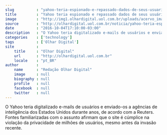```yaml
---
slug          : "yahoo-teria-espionado-e-repassado-dados-de-seus-usuarios-a-agencias-dos-eua"
title         : "Yahoo teria espionado e repassado dados de seus usuários a agências dos EUA"
image         : "http://img1.olhardigital.uol.com.br/uploads/acervo_imagens/2016/06/20160608114709_660_420.jpg"
source        : "http://olhardigital.uol.com.br/noticia/yahoo-teria-espionado-e-repassado-dados-de-seus-usuarios-a-agencias-dos-eua/62765"
date          : "2016-10-04T17:10:00-03:00"
description   : "O Yahoo teria digitalizado e-mails de usuários e enviado-os a agências de inteligência dos Estados Unidos durante anos, de acordo com a Reuters. Fontes familiarizadas com o assunto afirmam que o site é cúmplice na violação da privacidade de milhões de usuários, mesmo antes da invasão recente."
categories    : ['technology']
tags          : ['Olhar Digital']
site          :
    title     : "Olhar Digital"
    url       : "http://olhardigital.uol.com.br"
    locale    : "pt_BR"
author        :
    name      : "Redação Olhar Digital"
    image     : null
    biography : null
    profile   : null
    facebook  : null
    twitter   : null
---
```


O Yahoo teria digitalizado e-mails de usuários e enviado-os a agências de inteligência dos Estados Unidos durante anos, de acordo com a Reuters. Fontes familiarizadas com o assunto afirmam que o site é cúmplice na violação da privacidade de milhões de usuários, mesmo antes da invasão recente.
